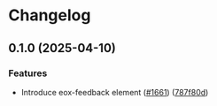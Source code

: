 # Changelog

## 0.1.0 (2025-04-10)


### Features

* Introduce eox-feedback element ([#1661](https://github.com/EOX-A/EOxElements/issues/1661)) ([787f80d](https://github.com/EOX-A/EOxElements/commit/787f80d6018ab9ea85a2276c79f5648dcdb8cee2))
